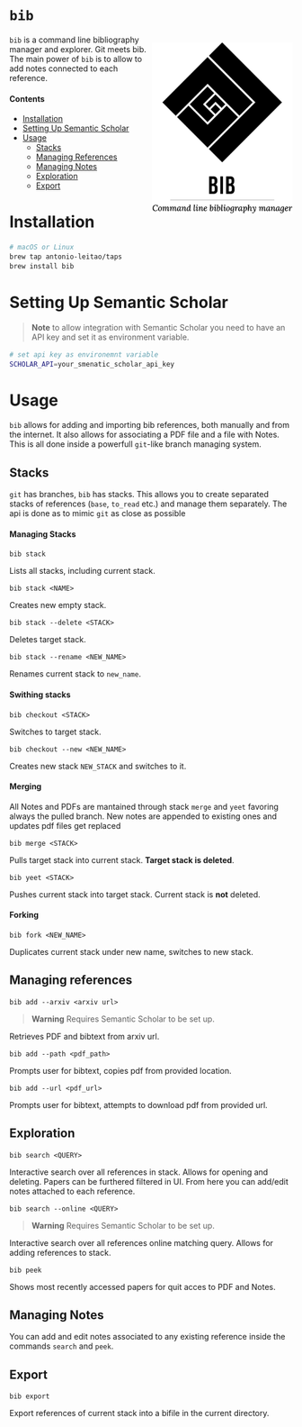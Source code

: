 # `bib`

<img src='assets/bib_banner.png' width='250px' align="right" style="float:right;margin-left:0pt;margin-top:10pt;"></img>

`bib` is a command line bibliography manager and explorer. Git meets bib.
The main power of `bib` is to allow to add notes connected to each reference.

#### Contents
  - [Installation](#installation)
  - [Setting Up Semantic Scholar](#setting-up-semantic-scholar)
  - [Usage](#usage)
    - [Stacks](#stacks)
    - [Managing References](#managing-references)
    - [Managing Notes](#managing-notes)
    - [Exploration](#exploration)
    - [Export](#export)
    

# Installation
```bash
# macOS or Linux
brew tap antonio-leitao/taps
brew install bib
```
# Setting Up Semantic Scholar
> **Note**
> to allow integration with Semantic Scholar you need to have an API key and set it as environment variable.

```bash
# set api key as environemnt variable
SCHOLAR_API=your_smenatic_scholar_api_key
```

# Usage
`bib` allows for adding and importing bib references, both manually and from the internet.
It also allows for associating a PDF file and a file with Notes.
This is all done inside a powerfull `git`-like branch managing system.

## Stacks
`git` has branches, `bib` has stacks.
This allows you to create separated stacks of references (`base`, `to_read` etc.) and manage them separately.
The api is done as to mimic `git` as close as possible

#### Managing Stacks

```
bib stack
```
Lists all stacks, including current stack.

```
bib stack <NAME>
```
Creates new empty stack.

```
bib stack --delete <STACK>
```
Deletes target stack.

```
bib stack --rename <NEW_NAME>
```
Renames current stack to `new_name`.

#### Swithing stacks

```
bib checkout <STACK>
```
Switches to target stack.

```
bib checkout --new <NEW_NAME>
```
Creates new stack `NEW_STACK` and switches to it.

#### Merging
All Notes and PDFs are mantained through stack `merge` and `yeet` favoring always the pulled branch.
New notes are appended to existing ones and updates pdf files get replaced

```
bib merge <STACK>
```
Pulls target stack into current stack. **Target stack is deleted**.

```
bib yeet <STACK>
```
Pushes current stack into target stack. Current stack is **not** deleted.

#### Forking

```
bib fork <NEW_NAME>
```
Duplicates current stack under new name, switches to new stack.

## Managing references

```
bib add --arxiv <arxiv url>
```
> **Warning**
> Requires Semantic Scholar to be set up.

Retrieves PDF and bibtext from arxiv url.

```
bib add --path <pdf_path>
```
Prompts user for bibtext, copies pdf from provided location.

```
bib add --url <pdf_url>
```
Prompts user for bibtext, attempts to download pdf from provided url.



## Exploration

```
bib search <QUERY>
```
Interactive search over all references in stack. Allows for opening and deleting.
Papers can be furthered filtered in UI.
From here you can add/edit notes attached to each reference.

```
bib search --online <QUERY>
```
> **Warning**
> Requires Semantic Scholar to be set up.

Interactive search over all references online matching query. Allows for adding references to stack.

```
bib peek
```
Shows most recently accessed papers for quit acces to PDF and Notes.

## Managing Notes
You can add and edit notes associated to any existing reference inside the commands `search` and `peek`.


## Export
```text
bib export
```
Export references of current stack into a bifile in the current directory.
